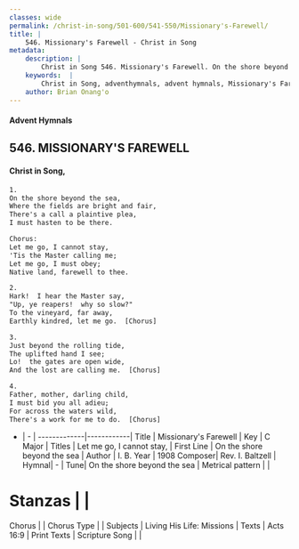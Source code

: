 ```yaml
---
classes: wide
permalink: /christ-in-song/501-600/541-550/Missionary's-Farewell/
title: |
    546. Missionary's Farewell - Christ in Song
metadata:
    description: |
        Christ in Song 546. Missionary's Farewell. On the shore beyond the sea, Where the fields are bright and fair, There's a call a plaintive plea, I must hasten to be there. Chorus: Let me go, I cannot stay, 'Tis the Master calling me; Let me go, I must obey; Native land, farewell to thee.
    keywords:  |
        Christ in Song, adventhymnals, advent hymnals, Missionary's Farewell, On the shore beyond the sea. Let me go, I cannot stay,
    author: Brian Onang'o
---
```


#### Advent Hymnals
## 546. MISSIONARY'S FAREWELL
####  Christ in Song,

```txt
1.
On the shore beyond the sea,
Where the fields are bright and fair,
There's a call a plaintive plea,
I must hasten to be there.

Chorus:
Let me go, I cannot stay,
'Tis the Master calling me;
Let me go, I must obey;
Native land, farewell to thee.

2.
Hark!  I hear the Master say,
"Up, ye reapers!  why so slow?"
To the vineyard, far away,
Earthly kindred, let me go.  [Chorus]

3.
Just beyond the rolling tide,
The uplifted hand I see;
Lo!  the gates are open wide,
And the lost are calling me.  [Chorus]

4.
Father, mother, darling child,
I must bid you all adieu;
For across the waters wild,
There's a work for me to do.  [Chorus]

```

- |   -  |
-------------|------------|
Title | Missionary's Farewell |
Key | C Major |
Titles | Let me go, I cannot stay, |
First Line | On the shore beyond the sea |
Author | I. B.
Year | 1908
Composer| Rev. I. Baltzell |
Hymnal|  - |
Tune| On the shore beyond the sea |
Metrical pattern | |
# Stanzas |  |
Chorus |  |
Chorus Type |  |
Subjects | Living His Life: Missions |
Texts | Acts 16:9 |
Print Texts | 
Scripture Song |  |
    

